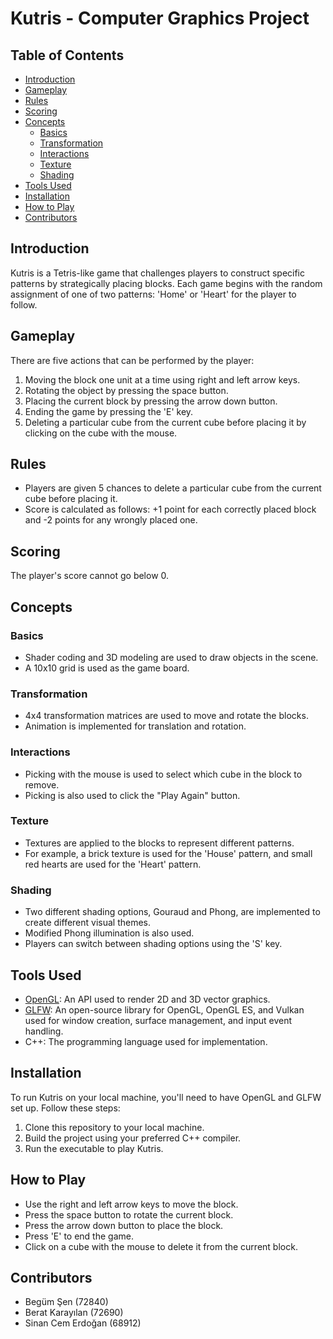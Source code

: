 # Kutris - Computer Graphics Project

## Table of Contents
- [Introduction](#introduction)
- [Gameplay](#gameplay)
- [Rules](#rules)
- [Scoring](#scoring)
- [Concepts](#concepts)
  - [Basics](#basics)
  - [Transformation](#transformation)
  - [Interactions](#interactions)
  - [Texture](#texture)
  - [Shading](#shading)
- [Tools Used](#tools-used)
- [Installation](#installation)
- [How to Play](#how-to-play)
- [Contributors](#contributors)

## Introduction

Kutris is a Tetris-like game that challenges players to construct specific patterns by strategically placing blocks. Each game begins with the random assignment of one of two patterns: 'Home' or 'Heart' for the player to follow.

## Gameplay

There are five actions that can be performed by the player:
1. Moving the block one unit at a time using right and left arrow keys.
2. Rotating the object by pressing the space button.
3. Placing the current block by pressing the arrow down button.
4. Ending the game by pressing the 'E' key.
5. Deleting a particular cube from the current cube before placing it by clicking on the cube with the mouse.

## Rules

- Players are given 5 chances to delete a particular cube from the current cube before placing it.
- Score is calculated as follows: +1 point for each correctly placed block and -2 points for any wrongly placed one.

## Scoring

The player's score cannot go below 0.

## Concepts

### Basics

- Shader coding and 3D modeling are used to draw objects in the scene.
- A 10x10 grid is used as the game board.

### Transformation

- 4x4 transformation matrices are used to move and rotate the blocks.
- Animation is implemented for translation and rotation.

### Interactions

- Picking with the mouse is used to select which cube in the block to remove.
- Picking is also used to click the "Play Again" button.

### Texture

- Textures are applied to the blocks to represent different patterns.
- For example, a brick texture is used for the 'House' pattern, and small red hearts are used for the 'Heart' pattern.

### Shading

- Two different shading options, Gouraud and Phong, are implemented to create different visual themes.
- Modified Phong illumination is also used.
- Players can switch between shading options using the 'S' key.

## Tools Used

- [OpenGL](https://www.opengl.org/): An API used to render 2D and 3D vector graphics.
- [GLFW](https://www.glfw.org/): An open-source library for OpenGL, OpenGL ES, and Vulkan used for window creation, surface management, and input event handling.
- C++: The programming language used for implementation.

## Installation

To run Kutris on your local machine, you'll need to have OpenGL and GLFW set up. Follow these steps:

1. Clone this repository to your local machine.
2. Build the project using your preferred C++ compiler.
3. Run the executable to play Kutris.

## How to Play

- Use the right and left arrow keys to move the block.
- Press the space button to rotate the current block.
- Press the arrow down button to place the block.
- Press 'E' to end the game.
- Click on a cube with the mouse to delete it from the current block.

## Contributors

- Begüm Şen (72840)
- Berat Karayılan (72690)
- Sinan Cem Erdoğan (68912)

